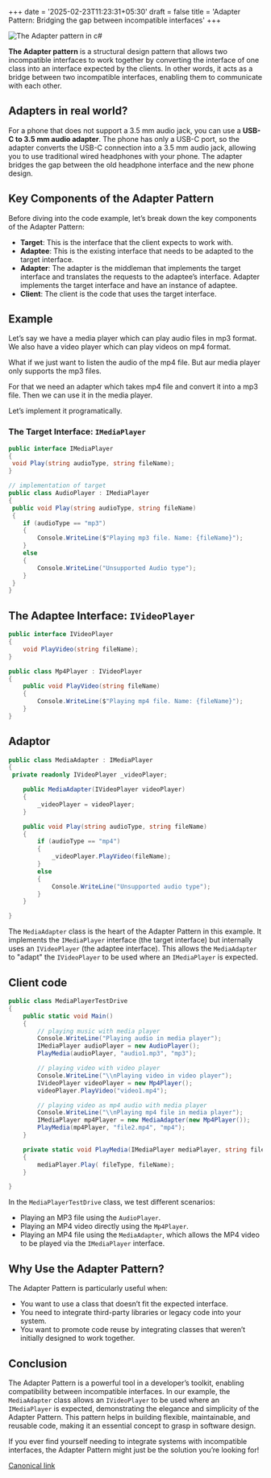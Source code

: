 +++
date = '2025-02-23T11:23:31+05:30'
draft = false
title = 'Adapter Pattern: Bridging the gap between incompatible interfaces'
+++

![The Adapter pattern in c#](/images/1_8nYA7mo3pjhJZT1F2nBSOg.png)

**The Adapter pattern** is a structural design pattern that allows two incompatible interfaces to work together by converting the interface of one class into an interface expected by the clients. In other words, it acts as a bridge between two incompatible interfaces, enabling them to communicate with each other.

## Adapters in real world?

For a phone that does not support a 3.5 mm audio jack, you can use a **USB-C to 3.5 mm audio adapter**. The phone has only a USB-C port, so the adapter converts the USB-C connection into a 3.5 mm audio jack, allowing you to use traditional wired headphones with your phone. The adapter bridges the gap between the old headphone interface and the new phone design.

## Key Components of the Adapter Pattern

Before diving into the code example, let’s break down the key components of the Adapter Pattern:

- **Target**: This is the interface that the client expects to work with.
- **Adaptee**: This is the existing interface that needs to be adapted to the target interface.
- **Adapter**: The adapter is the middleman that implements the target interface and translates the requests to the adaptee’s interface. Adapter implements the target interface and have an instance of adaptee.
- **Client**: The client is the code that uses the target interface.

## Example

Let’s say we have a media player which can play audio files in mp3 format. We also have a video player which can play videos on mp4 format.

What if we just want to listen the audio of the mp4 file. But aur media player only supports the mp3 files.

For that we need an adapter which takes mp4 file and convert it into a mp3 file. Then we can use it in the media player.

Let’s implement it programatically.

### The Target Interface: `IMediaPlayer`

```cs
public interface IMediaPlayer
{
 void Play(string audioType, string fileName);
}

// implementation of target
public class AudioPlayer : IMediaPlayer
{
 public void Play(string audioType, string fileName)
 {
    if (audioType == "mp3")
    {
        Console.WriteLine($"Playing mp3 file. Name: {fileName}");
    }
    else
    {
        Console.WriteLine("Unsupported Audio type");
    }
 }
}
```

## The Adaptee Interface: `IVideoPlayer`

```cs
public interface IVideoPlayer
{
    void PlayVideo(string fileName);
}

public class Mp4Player : IVideoPlayer
{
    public void PlayVideo(string fileName)
    {
        Console.WriteLine($"Playing mp4 file. Name: {fileName}");
    }
}
```

## Adaptor

```cs
public class MediaAdapter : IMediaPlayer
{
 private readonly IVideoPlayer _videoPlayer;

    public MediaAdapter(IVideoPlayer videoPlayer)
    {
        _videoPlayer = videoPlayer;
    }

    public void Play(string audioType, string fileName)
    {
        if (audioType == "mp4")
        {
            _videoPlayer.PlayVideo(fileName);
        }
        else
        {
            Console.WriteLine("Unsupported audio type");
        }
    }

}
```

The `MediaAdapter` class is the heart of the Adapter Pattern in this example. It implements the `IMediaPlayer` interface (the target interface) but internally uses an `IVideoPlayer` (the adaptee interface). This allows the `MediaAdapter` to "adapt" the `IVideoPlayer` to be used where an `IMediaPlayer` is expected.

## Client code

```cs
public class MediaPlayerTestDrive
{
    public static void Main()
    {
        // playing music with media player
        Console.WriteLine("Playing audio in media player");
        IMediaPlayer audioPlayer = new AudioPlayer();
        PlayMedia(audioPlayer, "audio1.mp3", "mp3");

        // playing video with video player
        Console.WriteLine("\\nPlaying video in video player");
        IVideoPlayer videoPlayer = new Mp4Player();
        videoPlayer.PlayVideo("video1.mp4");

        // playing video as mp4 audio with media player
        Console.WriteLine("\\nPlaying mp4 file in media player");
        IMediaPlayer mp4Player = new MediaAdapter(new Mp4Player());
        PlayMedia(mp4Player, "file2.mp4", "mp4");
    }

    private static void PlayMedia(IMediaPlayer mediaPlayer, string fileName, string fileType)
    {
        mediaPlayer.Play( fileType, fileName);
    }

}
```

In the `MediaPlayerTestDrive` class, we test different scenarios:

- Playing an MP3 file using the `AudioPlayer`.
- Playing an MP4 video directly using the `Mp4Player`.
- Playing an MP4 file using the `MediaAdapter`, which allows the MP4 video to be played via the `IMediaPlayer` interface.

## Why Use the Adapter Pattern?

The Adapter Pattern is particularly useful when:

- You want to use a class that doesn’t fit the expected interface.
- You need to integrate third-party libraries or legacy code into your system.
- You want to promote code reuse by integrating classes that weren’t initially designed to work together.

## Conclusion

The Adapter Pattern is a powerful tool in a developer’s toolkit, enabling compatibility between incompatible interfaces. In our example, the `MediaAdapter` class allows an `IVideoPlayer` to be used where an `IMediaPlayer` is expected, demonstrating the elegance and simplicity of the Adapter Pattern. This pattern helps in building flexible, maintainable, and reusable code, making it an essential concept to grasp in software design.

If you ever find yourself needing to integrate systems with incompatible interfaces, the Adapter Pattern might just be the solution you’re looking for!

[Canonical link](https://medium.com/@ravindradevrani/adapter-pattern-bridging-the-gap-between-incompatible-interfaces-7c51443a55cf)
